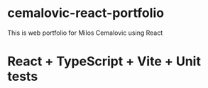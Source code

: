 # cemalovic-react-portfolio

This is web portfolio for Milos Cemalovic using React

# React + TypeScript + Vite + Unit tests
